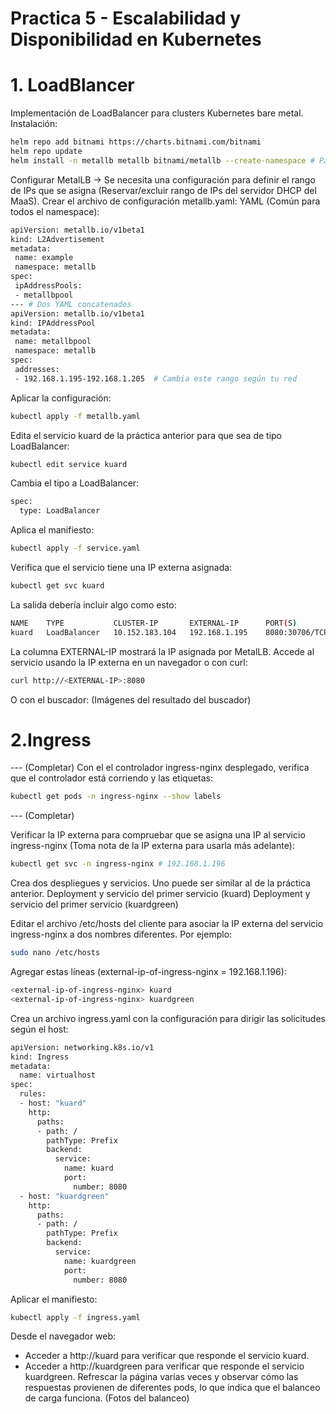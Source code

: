 # Practica 5 - Escalabilidad y Disponibilidad en Kubernetes
# 1. LoadBlancer
Implementación de LoadBalancer para clusters Kubernetes bare metal. 
Instalación:
```bash
helm repo add bitnami https://charts.bitnami.com/bitnami
helm repo update
helm install -n metallb metallb bitnami/metallb --create-namespace # Para crear en una namespace
```
Configurar MetalLB -> Se necesita una configuración para definir el rango de IPs que se asigna (Reservar/excluir rango de IPs del servidor DHCP del MaaS). Crear el archivo de configuración metallb.yaml:
YAML (Común para todos el namespace):
```bash
apiVersion: metallb.io/v1beta1
kind: L2Advertisement
metadata:
 name: example
 namespace: metallb
spec:
 ipAddressPools:
 - metallbpool
--- # Dos YAML concatenados
apiVersion: metallb.io/v1beta1
kind: IPAddressPool
metadata:
 name: metallbpool
 namespace: metallb
spec:
 addresses:
 - 192.168.1.195-192.168.1.205  # Cambia este rango según tu red
```
Aplicar la configuración:
```bash
kubectl apply -f metallb.yaml
```
Edita el servicio kuard de la práctica anterior para que sea de tipo LoadBalancer:
```bash
kubectl edit service kuard
```
Cambia el tipo a LoadBalancer:
```bash
spec:
  type: LoadBalancer
```
Aplica el manifiesto:
```bash
kubectl apply -f service.yaml
```
Verifica que el servicio tiene una IP externa asignada:
```bash
kubectl get svc kuard
```
La salida debería incluir algo como esto:
```bash
NAME    TYPE           CLUSTER-IP       EXTERNAL-IP      PORT(S)        AGE
kuard   LoadBalancer   10.152.183.104   192.168.1.195    8080:30706/TCP   5m
```
La columna EXTERNAL-IP mostrará la IP asignada por MetalLB.
Accede al servicio usando la IP externa en un navegador o con curl:
```bash
curl http://<EXTERNAL-IP>:8080
```
O con el buscador:
(Imágenes del resultado del buscador)
# 2.Ingress
--- (Completar)
Con el el controlador ingress-nginx desplegado, verifica que el controlador está corriendo y las etiquetas:
```bash
kubectl get pods -n ingress-nginx --show labels
```
--- (Completar)

Verificar la IP externa para compruebar que se asigna una IP al servicio ingress-nginx (Toma nota de la IP externa para usarla más adelante):
```bash
kubectl get svc -n ingress-nginx # 192.168.1.196
```
Crea dos despliegues y servicios. Uno puede ser similar al de la práctica anterior.
Deployment y servicio del primer servicio (kuard)
Deployment y servicio del primer servicio (kuardgreen)

Editar el archivo /etc/hosts del cliente para asociar la IP externa del servicio ingress-nginx a dos nombres diferentes. Por ejemplo:
```bash
sudo nano /etc/hosts
```
Agregar estas líneas (external-ip-of-ingress-nginx = 192.168.1.196): 
```bash
<external-ip-of-ingress-nginx> kuard
<external-ip-of-ingress-nginx> kuardgreen
```
Crea un archivo ingress.yaml con la configuración para dirigir las solicitudes según el host:
```bash
apiVersion: networking.k8s.io/v1
kind: Ingress
metadata:
  name: virtualhost
spec:
  rules:
  - host: "kuard"
    http:
      paths:
      - path: /
        pathType: Prefix
        backend:
          service:
            name: kuard
            port:
              number: 8080
  - host: "kuardgreen"
    http:
      paths:
      - path: /
        pathType: Prefix
        backend:
          service:
            name: kuardgreen
            port:
              number: 8080
```
Aplicar el manifiesto:
```bash
kubectl apply -f ingress.yaml
```
Desde el navegador web:
- Acceder a http://kuard para verificar que responde el servicio kuard.
- Acceder a http://kuardgreen para verificar que responde el servicio kuardgreen.
Refrescar la página varias veces y observar cómo las respuestas provienen de diferentes pods, lo que indica que el balanceo de carga funciona.
(Fotos del balanceo) 

